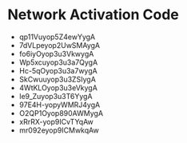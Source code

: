 # Network Activation Code
* qp11Vuyop5Z4ewYygA
* 7dVLpeyop2UwSMAygA
* fo6iyOyop3u3VkwygA
* Wp5xcuyop3u3a7QygA
* Hc-5qOyop3u3a7wygA
* SkCwuuyop3u3ZSIygA
* 4WtKLOyop3u3eVkygA
* le9_Zuyop3u3T6YygA
* 97E4H-yopyWMRJ4ygA
* O2QP1Oyop890AWMygA
* xRrRX-yop9ICvTYqAw
* mr092eyop9ICMwkqAw